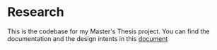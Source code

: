 # Research 

This is the codebase for my Master's Thesis project. You can find the documentation and the design intents in this [document](https://macsphere.mcmaster.ca/bitstream/11375/22793/2/yuvashankar_vinay_201710_MASc.pdf)
